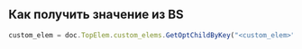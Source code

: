 ## Как получить значение из BS

```js
custom_elem = doc.TopElem.custom_elems.GetOptChildByKey("<custom_elem>","name")
```
